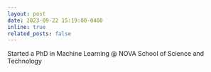```yaml
---
layout: post
date: 2023-09-22 15:19:00-0400
inline: true
related_posts: false
---
```


Started a PhD in Machine Learning @ NOVA School of Science and Technology
